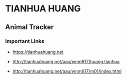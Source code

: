 # TIANHUA HUANG

## Animal Tracker

### Important Links

- https://tianhuahuang.net

- http://tianhuahuang.net/aau/wnm617/huang.tianhua

- http://tianhuahuang.net/aau/wnm617/m01/index.html